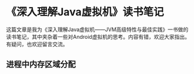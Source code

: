 # 《深入理解Java虚拟机》读书笔记

这篇文章是我为《深入理解Java虚拟机——JVM高级特性与最佳实践》一书做的读书笔记，其中夹杂着一些对Android虚拟机的思考。内容有错，欢迎大家指出。有疑问，也欢迎留言交流。

## 进程中内存区域分配

